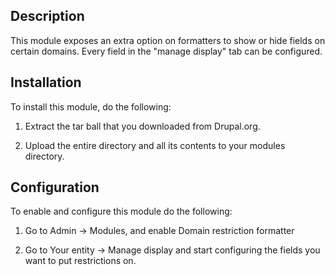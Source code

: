 Description
-----------
This module exposes an extra option on formatters to show or hide fields on certain domains.
Every field in the "manage display" tab can be configured.

Installation
------------
To install this module, do the following:

1. Extract the tar ball that you downloaded from Drupal.org.

2. Upload the entire directory and all its contents to your modules directory.

Configuration
-------------
To enable and configure this module do the following:

1. Go to Admin -> Modules, and enable Domain restriction formatter

2. Go to Your entity -> Manage display and start
   configuring the fields you want to put restrictions on.
